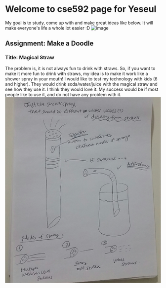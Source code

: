 # Welcome to cse592 page for Yeseul

My goal is to study, come up with and make great ideas like below.
It will make everyone's life a whole lot easier :D
![image](https://s-media-cache-ak0.pinimg.com/564x/3b/ea/ac/3beaac113effc2169aa33e278205ccc6.jpg)

## Assignment: Make a Doodle
### Title: Magical Straw
The problem is, it is not always fun to drink with straws.
So, if you want to make it more fun to drink with straws, 
my idea is to make it work like a shower spray in your mouth!
I would like to test my technology with kids (6 and higher).
They would drink soda/water/juice with the magical straw and see how they use it.
I think they would love it. 
My success would be if most people like to use it, and do not have any problem with it. 
![image](https://raw.githubusercontent.com/yeseullee/cse592/master/20170128_183145-1.jpg)
